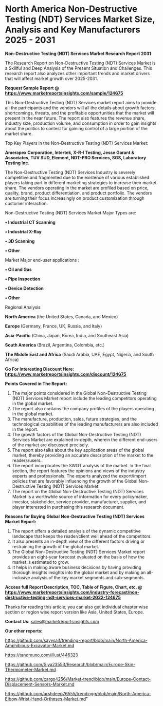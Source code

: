 # North America Non-Destructive Testing (NDT) Services Market Size, Analysis and Key Manufacturers 2025 - 2031

<strong>Non-Destructive Testing (NDT) Services Market Research Report 2031</strong>

The Research Report on Non-Destructive Testing (NDT) Services Market is a Skillful and Deep Analysis of the Present Situation and Challenges. This research report also analyzes other important trends and market drivers that will affect market growth over 2025-2031.

<strong>Request Sample Report @ <a href=https://www.marketreportsinsights.com/sample/124675>https://www.marketreportsinsights.com/sample/124675</a></strong>

This Non-Destructive Testing (NDT) Services market report aims to provide all the participants and the vendors will all the details about growth factors, shortcomings, threats, and the profitable opportunities that the market will present in the near future. The report also features the revenue share, industry size, production volume, and consumption in order to gain insights about the politics to contest for gaining control of a large portion of the market share.

Top Key Players in the Non-Destructive Testing (NDT) Services Market:

<strong>Amerapex Corporation, Intertek, X-R-I Testing, Jesse Garant & Associates, TUV SUD, Element, NDT-PRO Services, SGS, Laboratory Testing Inc.</strong>

The Non-Destructive Testing (NDT) Services Industry is severely competitive and fragmented due to the existence of various established players taking part in different marketing strategies to increase their market share. The vendors operating in the market are profiled based on price, quality, brand, product differentiation, and product portfolio. The vendors are turning their focus increasingly on product customization through customer interaction.

Non-Destructive Testing (NDT) Services Market Major Types are:

<strong>• Industrial CT Scanning

• Industrial X-Ray

• 3D Scanning

• Other</strong>

Market Major end-user applications :

<strong>• Oil and Gas

• Pipe Inspection

• Device Detection

• Other</strong>

Regional Analysis

</u><strong><b>North America</b></strong> (the United States, Canada, and Mexico)

<strong><b>Europe </b></strong>(Germany, France, UK, Russia, and Italy)

<strong><b>Asia-Pacific</b></strong> (China, Japan, Korea, India, and Southeast Asia)

<strong><b>South America</b></strong> (Brazil, Argentina, Colombia, etc.)

<strong><b>The Middle East and Africa</b></strong> (Saudi Arabia, UAE, Egypt, Nigeria, and South Africa)

<strong>Go For Interesting Discount Here: <a href=https://www.marketreportsinsights.com/discount/124675>https://www.marketreportsinsights.com/discount/124675</a></strong>

<strong>Points Covered in The Report:</strong>
<ol>
  <li>The major points considered in the Global Non-Destructive Testing (NDT) Services Market report include the leading competitors operating in the global market.</li>
  <li>The report also contains the company profiles of the players operating in the global market.</li>
  <li>The manufacture, production, sales, future strategies, and the technological capabilities of the leading manufacturers are also included in the report.</li>
  <li>The growth factors of the Global Non-Destructive Testing (NDT) Services Market are explained in-depth, wherein the different end-users of the market are discussed precisely.</li>
  <li>The report also talks about the key application areas of the global market, thereby providing an accurate description of the market to the readers/users.</li>
  <li>The report incorporates the SWOT analysis of the market. In the final section, the report features the opinions and views of the industry experts and professionals. The experts analyzed the export/import policies that are favorably influencing the growth of the Global Non-Destructive Testing (NDT) Services Market.</li>
  <li>The report on the Global Non-Destructive Testing (NDT) Services Market is a worthwhile source of information for every policymaker, investor, stakeholder, service provider, manufacturer, supplier, and player interested in purchasing this research document.</li>
</ol>
<strong>Reasons for Buying Global Non-Destructive Testing (NDT) Services Market Report:</strong>

<ol>
  <li>The report offers a detailed analysis of the dynamic competitive landscape that keeps the reader/client well ahead of the competitors.</li>
  <li>It also presents an in-depth view of the different factors driving or restraining the growth of the global market.</li>
  <li>The Global Non-Destructive Testing (NDT) Services Market report provides an eight-year forecast evaluated on the basis of how the market is estimated to grow.</li>
  <li>It helps in making aware business decisions by having providing thorough insights insights into the global market and by making an all-inclusive analysis of the key market segments and sub-segments.</li>
</ol>
<strong>Access full Report Description, TOC, Table of Figure, Chart, etc. @ <a href=https://www.marketreportsinsights.com/industry-forecast/non-destructive-testing-ndt-services-market-2022-124675>https://www.marketreportsinsights.com/industry-forecast/non-destructive-testing-ndt-services-market-2022-124675</a></strong>


Thanks for reading this article; you can also get individual chapter wise section or region wise report version like Asia, United States, Europe.

<strong>Contact Us:</strong>
sales@marketreportsinsights.com

<strong>Our other reports:</strong>

<a href=https://github.com/sayysaif/trending-report/blob/main/North-America-Amphibious-Excavator-Market.md>https://github.com/sayysaif/trending-report/blob/main/North-America-Amphibious-Excavator-Market.md</a>

<a href=https://tanomuno.com/illust/446323>https://tanomuno.com/illust/446323</a>

<a href=https://github.com/Siya23553/Research/blob/main/Europe-Skin-Thermometer-Market.md>https://github.com/Siya23553/Research/blob/main/Europe-Skin-Thermometer-Market.md</a>

<a href=https://github.com/cargo4256/Market-trend/blob/main/Europe-Contact-Displacement-Sensors-Market.md>https://github.com/cargo4256/Market-trend/blob/main/Europe-Contact-Displacement-Sensors-Market.md</a>

<a href=https://github.com/arshdeep76555/trendingg/blob/main/North-America-Elbow-Wrist-Hand-Orthoses-Market.md>https://github.com/arshdeep76555/trendingg/blob/main/North-America-Elbow-Wrist-Hand-Orthoses-Market.md</a>"
